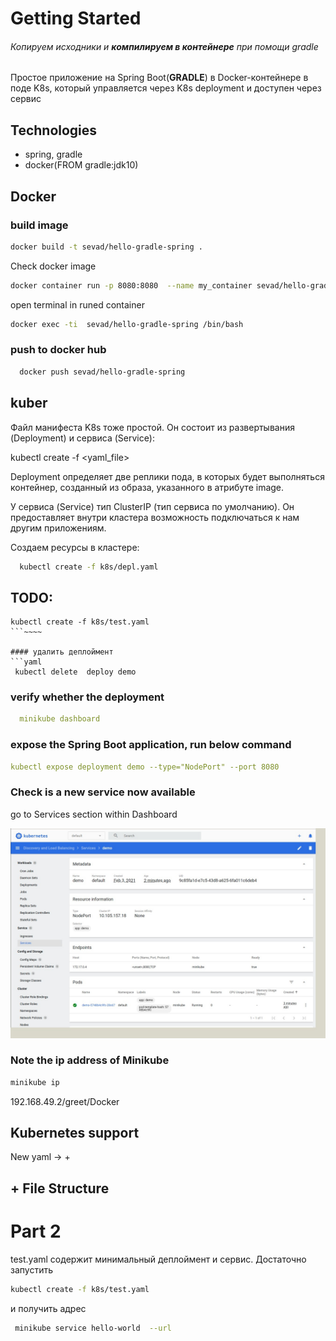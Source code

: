 # Getting Started

###### Копируем исходники и  **компилируем в контейнере** при помощи gradle

Простое приложение на Spring Boot(**GRADLE**) в Docker-контейнере в поде K8s, который управляется через K8s deployment
 и доступен через сервис



## Technologies 

* spring, gradle 
* docker(FROM gradle:jdk10) 

## Docker 

### build image 
```bash
docker build -t sevad/hello-gradle-spring .
```

Check docker image 
```bash
docker container run -p 8080:8080  --name my_container sevad/hello-gradle-spring  
```

open terminal in runed container 
```bash
docker exec -ti  sevad/hello-gradle-spring /bin/bash
```



### push to docker hub 
```bash
  docker push sevad/hello-gradle-spring
```


## kuber 
Файл манифеста K8s тоже простой. Он состоит из развертывания (Deployment) и сервиса (Service):

kubectl create -f <yaml_file>


Deployment определяет две реплики пода, в которых будет выполняться контейнер, созданный из образа, указанного в атрибуте image.

У сервиса (Service) тип ClusterIP (тип сервиса по умолчанию). Он предоставляет внутри кластера возможность подключаться
 к нам другим приложениям.
 
 Создаем ресурсы в кластере:
 ```bash
   kubectl create -f k8s/depl.yaml
 ```

## TODO:
```
kubectl create -f k8s/test.yaml 
```~~~~

#### удалить деплоймент
```yaml
 kubectl delete  deploy demo
```

### verify whether the deployment 
```yaml
  minikube dashboard
```


### expose the Spring Boot application, run below command
 ```yaml
 kubectl expose deployment demo --type="NodePort" --port 8080
```

### Check is  a new service now available
go to Services section within Dashboard

![Image ](minikube_dashboard_1.jpg)
  
 ### Note the ip address of Minikube
 ```bash
 minikube ip
```

192.168.49.2/greet/Docker

## Kubernetes support
 New yaml -> <ctrl> + <j>
 
 <ctrl> + <F12> File Structure
 ----------

# Part 2 

test.yaml содержит минимальный деплоймент и сервис. Достаточно запустить 
```bash
kubectl create -f k8s/test.yaml 
```
и получить адрес
```bash
 minikube service hello-world  --url
```
